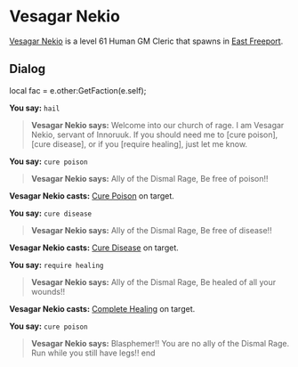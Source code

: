 # Vesagar Nekio



[Vesagar Nekio](/npc/10097) is a level 61 Human GM Cleric that spawns in [East Freeport](/zone/10).



## Dialog

local fac = e.other:GetFaction(e.self);


**You say:** `hail`



>**Vesagar Nekio says:** Welcome into our church of rage.  I am Vesagar Nekio, servant of Innoruuk.  If you should need me to [cure poison], [cure disease], or if you [require healing], just let me know.

**You say:** `cure poison`




>**Vesagar Nekio says:** Ally of the Dismal Rage,  Be free of poison!!



**Vesagar Nekio casts:** [Cure Poison](/spell/203) on target.

**You say:** `cure disease`




>**Vesagar Nekio says:** Ally of the Dismal Rage,  Be free of disease!!



**Vesagar Nekio casts:** [Cure Disease](/spell/213) on target.

**You say:** `require healing`




>**Vesagar Nekio says:** Ally of the Dismal Rage,  Be healed of all your wounds!!



**Vesagar Nekio casts:** [Complete Healing](/spell/13) on target.

**You say:** `cure poison`



>**Vesagar Nekio says:** Blasphemer!!  You are no ally of the Dismal Rage.  Run while you still have legs!!
end


